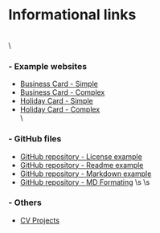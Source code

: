# Informational links
\
\
### - Example websites
  -  [Business Card - Simple](https://www.freelogoservices.com/business-cards/step2)
  -  [Business Card - Complex](https://www.canva.com/design/play?category=tACZCsHw0pA&referrer=business-cards-landing-page&utm_source=onboarding)  
  -  [Holiday Card - Simple](https://www.befunky.com/create/card-maker/)
  -  [Holiday Card - Complex](https://plus.smilebox.com)
\
\
### - GitHub files  
  -  [GitHub repository - License example](https://github.com/github/choosealicense.com/blob/gh-pages/LICENSE.md)
  -  [GitHub repository - Readme example](https://github.com/github/choosealicense.com/blob/gh-pages/README.md)
  -  [GitHub repository - Markdown example](https://gist.github.com/nicolasdao/a7adda51f2f185e8d2700e1573d8a633#file-open_source_licenses-md)
  -  [GitHub repository - MD Formating](https://github.com/github/choosealicense.com/blob/gh-pages/README.md)
\s
\s
### - Others
  -  [CV Projects](https://profs.info.uaic.ro/~vcosmin/proiectetw)
